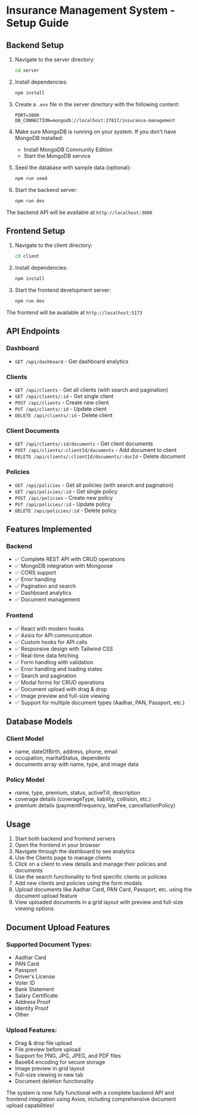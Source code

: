 # Insurance Management System - Setup Guide

## Backend Setup

1. Navigate to the server directory:
   ```bash
   cd server
   ```

2. Install dependencies:
   ```bash
   npm install
   ```

3. Create a `.env` file in the server directory with the following content:
   ```
   PORT=3000
   DB_CONNECTION=mongodb://localhost:27017/insurance-management
   ```

4. Make sure MongoDB is running on your system. If you don't have MongoDB installed:
   - Install MongoDB Community Edition
   - Start the MongoDB service

5. Seed the database with sample data (optional):
   ```bash
   npm run seed
   ```

6. Start the backend server:
   ```bash
   npm run dev
   ```

The backend API will be available at `http://localhost:3000`

## Frontend Setup

1. Navigate to the client directory:
   ```bash
   cd client
   ```

2. Install dependencies:
   ```bash
   npm install
   ```

3. Start the frontend development server:
   ```bash
   npm run dev
   ```

The frontend will be available at `http://localhost:5173`

## API Endpoints

### Dashboard
- `GET /api/dashboard` - Get dashboard analytics

### Clients
- `GET /api/clients` - Get all clients (with search and pagination)
- `GET /api/clients/:id` - Get single client
- `POST /api/clients` - Create new client
- `PUT /api/clients/:id` - Update client
- `DELETE /api/clients/:id` - Delete client

### Client Documents
- `GET /api/clients/:id/documents` - Get client documents
- `POST /api/clients/:clientId/documents` - Add document to client
- `DELETE /api/clients/:clientId/documents/:docId` - Delete document

### Policies
- `GET /api/policies` - Get all policies (with search and pagination)
- `GET /api/policies/:id` - Get single policy
- `POST /api/policies` - Create new policy
- `PUT /api/policies/:id` - Update policy
- `DELETE /api/policies/:id` - Delete policy

## Features Implemented

### Backend
- ✅ Complete REST API with CRUD operations
- ✅ MongoDB integration with Mongoose
- ✅ CORS support
- ✅ Error handling
- ✅ Pagination and search
- ✅ Dashboard analytics
- ✅ Document management

### Frontend
- ✅ React with modern hooks
- ✅ Axios for API communication
- ✅ Custom hooks for API calls
- ✅ Responsive design with Tailwind CSS
- ✅ Real-time data fetching
- ✅ Form handling with validation
- ✅ Error handling and loading states
- ✅ Search and pagination
- ✅ Modal forms for CRUD operations
- ✅ Document upload with drag & drop
- ✅ Image preview and full-size viewing
- ✅ Support for multiple document types (Aadhar, PAN, Passport, etc.)

## Database Models

### Client Model
- name, dateOfBirth, address, phone, email
- occupation, maritalStatus, dependents
- documents array with name, type, and image data

### Policy Model
- name, type, premium, status, activeTill, description
- coverage details (coverageType, liability, collision, etc.)
- premium details (paymentFrequency, lateFee, cancellationPolicy)

## Usage

1. Start both backend and frontend servers
2. Open the frontend in your browser
3. Navigate through the dashboard to see analytics
4. Use the Clients page to manage clients
5. Click on a client to view details and manage their policies and documents
6. Use the search functionality to find specific clients or policies
7. Add new clients and policies using the form modals
8. Upload documents like Aadhar Card, PAN Card, Passport, etc. using the document upload feature
9. View uploaded documents in a grid layout with preview and full-size viewing options

## Document Upload Features

### Supported Document Types:
- Aadhar Card
- PAN Card
- Passport
- Driver's License
- Voter ID
- Bank Statement
- Salary Certificate
- Address Proof
- Identity Proof
- Other

### Upload Features:
- Drag & drop file upload
- File preview before upload
- Support for PNG, JPG, JPEG, and PDF files
- Base64 encoding for secure storage
- Image preview in grid layout
- Full-size viewing in new tab
- Document deletion functionality

The system is now fully functional with a complete backend API and frontend integration using Axios, including comprehensive document upload capabilities!
